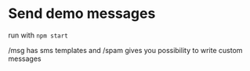 # Send demo messages
run with `npm start`

/msg has sms templates and /spam gives you possibility to write custom messages
